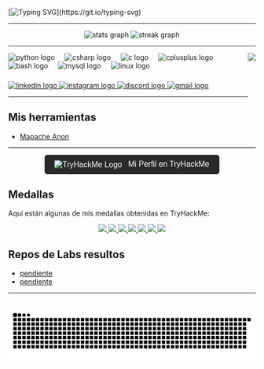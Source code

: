 [![Typing SVG](https://readme-typing-svg.herokuapp.com?font=Hack&color=%239315B7&lines=Hola+%F0%9F%91%8B+Soy+Sergio+Ignacio+Martorell.)](https://git.io/typing-svg)

---

<div align="center">
  <img src="https://github-readme-stats.vercel.app/api?username=Marto-EndPoint&hide_title=false&hide_rank=false&show_icons=true&include_all_commits=true&count_private=true&disable_animations=false&theme=dark&locale=es&hide_border=false" height="150" alt="stats graph" />
  <img src="https://streak-stats.demolab.com?user=Marto-EndPoint&locale=es&mode=daily&theme=dark&hide_border=false&border_radius=5" height="150" alt="streak graph" />
</div>

---

<img align="right" height="150" src="https://media1.tenor.com/m/ZAMoMuQgf9UAAAAd/mapache-pedro.gif"  />

<div align="left">
  <img src="https://cdn.jsdelivr.net/gh/devicons/devicon/icons/python/python-original.svg" height="65" alt="python logo" />
  <img width="12" />
  <img src="https://cdn.jsdelivr.net/gh/devicons/devicon/icons/csharp/csharp-original.svg" height="65" alt="csharp logo" />
  <img width="12" />
  <img src="https://cdn.jsdelivr.net/gh/devicons/devicon/icons/c/c-original.svg" height="65" alt="c logo" />
  <img width="12" />
  <img src="https://cdn.jsdelivr.net/gh/devicons/devicon/icons/cplusplus/cplusplus-original.svg" height="65" alt="cplusplus logo" />
  <img width="12" />
  <img src="https://cdn.jsdelivr.net/gh/devicons/devicon/icons/bash/bash-original.svg" height="65" alt="bash logo" />
  <img width="12" />
  <img src="https://cdn.jsdelivr.net/gh/devicons/devicon/icons/mysql/mysql-original.svg" height="65" alt="mysql logo" />
  <img width="12" />
  <img src="https://cdn.jsdelivr.net/gh/devicons/devicon/icons/linux/linux-original.svg" height="65" alt="linux logo" />
</div>

###

<div align="left">
  <a href="https://www.linkedin.com/in/sergio-ignacio-martorell" target="_blank">
    <img src="https://img.shields.io/static/v1?message=LinkedIn&logo=linkedin&label=&color=0077B5&logoColor=white&labelColor=&style=for-the-badge" height="35" alt="linkedin logo" />
  </a>
  <a href="https://www.instagram.com/ignacio_martorell.20" target="_blank">
    <img src="https://img.shields.io/static/v1?message=Instagram&logo=instagram&label=&color=E4405F&logoColor=white&labelColor=&style=for-the-badge" height="35" alt="instagram logo" />
  </a>
  <a href="https://discord.com/users/martorell" target="_blank">
    <img src="https://img.shields.io/static/v1?message=Discord&logo=discord&label=&color=7289DA&logoColor=white&labelColor=&style=for-the-badge" height="35" alt="discord logo" />
  </a>
  <a href="mailto:marto.endpoint@gmail.com">
    <img src="https://img.shields.io/static/v1?message=Gmail&logo=gmail&label=&color=D14836&logoColor=white&labelColor=&style=for-the-badge" height="35" alt="gmail logo" />
  </a>
</div>

---

## Mis herramientas

- [Mapache Anon](https://github.com/Marto-EndPoint/mapache-anon)


---
  
<div align="center">
  <a href="https://tryhackme.com/p/marto.endpoint" target="_blank">
    <button style="background-color: #2A2A2A; color: white; border: none; padding: 10px 20px; font-size: 16px; cursor: pointer; border-radius: 5px;">
      <img src="https://tryhackme.com/favicon.ico" alt="TryHackMe Logo" style="width: 30px; vertical-align: middle; margin-right: 8px;">
      Mi Perfil en TryHackMe
    </button>
  </a>
</div>

## Medallas

Aquí están algunas de mis medallas obtenidas en TryHackMe:

<div align="center">
  <a href="https://tryhackme.com/marto.endpoint/badges/first-4-rooms">
    <img src="https://assets.tryhackme.com/img/badges/firstfour.svg" width="100" />
  </a>
  <a href="https://tryhackme.com/marto.endpoint/badges/terminaled">
    <img src="https://assets.tryhackme.com/img/badges/linux.svg" width="100" />
  </a>
  <a href="https://tryhackme.com/marto.endpoint/badges/security-awareness">
    <img src="https://assets.tryhackme.com/img/badges/securityawareness.svg" width="100" />
  </a>
  <a href="https://tryhackme.com/marto.endpoint/badges/web-fund">
    <img src="https://assets.tryhackme.com/img/badges/webbed.svg" width="100" />
  </a>
  <a href="https://tryhackme.com/marto.endpoint/badges/world-wide-web">
    <img src="https://assets.tryhackme.com/img/badges/howthewebworks.svg" width="100" />
  </a>
  <a href="https://tryhackme.com/marto.endpoint/badges/intro-to-security-engineering">
    <img src="https://assets.tryhackme.com/img/badges/introtosecurityengineering.svg" width="100" />
  </a>
  <a href="https://tryhackme.com/marto.endpoint/badges/ohsint">
    <img src="https://assets.tryhackme.com/img/badges/ohsint.svg" width="100" />
  </a>
</div>

## Repos de Labs resultos

- [pendiente]()
- [pendiente]()

---

<br clear="both">

<div align="center">
  <img src="https://raw.githubusercontent.com/Marto-EndPoint/Marto-EndPoint/output/snake.svg" alt="Snake animation" />
</div>

###
